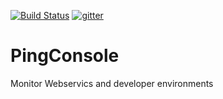 [![Build Status](https://travis-ci.org/srv94/PingConsole.svg?branch=master)](https://travis-ci.org/srv94/PingConsole) 
[![gitter](https://badges.gitter.im/borysn/spring-boot-angular2.svg)](https://gitter.im/pingconsole/Lobby?utm_source=share-link&utm_medium=link&utm_campaign=share-link)
# PingConsole
Monitor Webservics and developer environments

